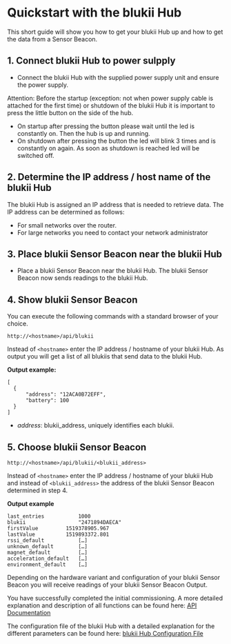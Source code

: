 
# Quickstart with the blukii Hub

This short guide will show you how to get your blukii Hub up and how to get the data from a Sensor Beacon.

## 1. Connect blukii Hub to power sulpply
- Connect the blukii Hub with the supplied power supply unit and ensure the power supply.

Attention: Before the startup (exception: not when power supply cable is attached for the first time) or shutdown of the blukii Hub it is important to press the little button on the side of the hub.
- On startup after pressing the button please wait until the led is constantly on. Then the hub is up and running.
- On shutdown after pressing the button the led will blink 3 times and is constantly on again. As soon as shutdown is reached led will be switched off.


## 2. Determine the IP address / host name of the blukii Hub
The blukii Hub is assigned an IP address that is needed to retrieve data.
The IP address can be determined as follows:
- For small networks over the router.
- For large networks you need to contact your network administrator   

## 3. Place blukii Sensor Beacon near the blukii Hub
- Place a blukii Sensor Beacon near the blukii Hub.
The blukii Sensor Beacon now sends readings to the blukii Hub.

## 4. Show blukii Sensor Beacon
You can execute the following commands with a standard browser of your choice.
  ```
  http://<hostname>/api/blukii
  ```
 Instead of `<hostname>` enter the IP address / hostname of your blukii Hub. As output you will get a list of all blukiis that send data to the blukii Hub.

  **Output example:**
  ```
  [
    {
        "address": "12ACA0B72EFF",
        "battery": 100
    }
  ]
  ```
  - _address_: blukii_address, uniquely identifies each blukii.

## 5. Choose blukii Sensor Beacon
```
http://<hostname>/api/blukii/<blukii_address>
```
Instead of `<hostname>` enter the IP address / hostname of your blukii Hub and instead of `<blukii_address>` the address of the blukii Sensor Beacon determined in step 4.

**Output example**
```
last_entries	       1000
blukii	               "2471894DAECA"
firstValue	       1519378905.967
lastValue	       1519893372.801
rssi_default	       […]
unknown_default	       […]
magnet_default	       […]
acceleration_default   […]
environment_default    […]
```
Depending on the hardware variant and configuration of your blukii Sensor Beacon you will receive readings of your blukii Sensor Beacon Output.


You have successfully completed the initial commissioning. A more detailed explanation and description of all functions can be found here: [API Documentation](doku_api_en.md)

The configuration file of the blukii Hub with a detailed explanation for the different parameters can be found here: [blukii Hub Configuration File](configuration_en.md) 
